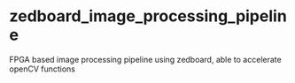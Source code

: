 # zedboard_image_processing_pipeline
FPGA based image processing pipeline using zedboard, able to accelerate openCV functions
